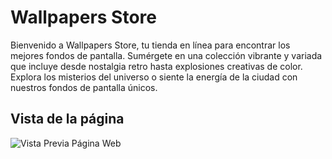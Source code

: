 
# Wallpapers Store
[](assets/imgs/portada.jpg)

Bienvenido a Wallpapers Store, tu tienda en línea para encontrar los mejores fondos de pantalla. Sumérgete en una colección vibrante y variada que incluye desde nostalgia retro hasta explosiones creativas de color. Explora los misterios del universo o siente la energía de la ciudad con nuestros fondos de pantalla únicos.
## Vista de la página

![Vista Previa Página Web](assets/imgs/screencapture-192-168-1-83-5501-idex-html-2024-10-06-16_16_26.png)